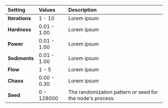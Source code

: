 | Setting        | Values      | Description |
| :------------- | :---------- | :---------- |
| **Iterations** | 1 - 10      | Lorem ipsum |
| **Hardness**   | 0.01 - 1.00 | Lorem ipsum |
| **Power**      | 0.01 - 1.00 | Lorem ipsum |
| **Sediments**  | 0.01 - 1.00 | Lorem ipsum |
| **Flow**       | 1 - 5       | Lorem ipsum |
| **Chaos**      | 0.00 - 0.30 | Lorem ipsum |
| **Seed**       | 0 - 128000  | The randomization pattern or seed for the node's process. |
